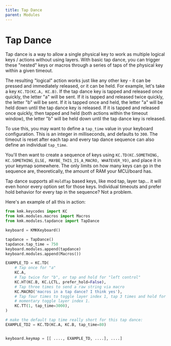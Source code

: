 ```yaml
---
title: Tap Dance
parent: Modules
---
```


# Tap Dance

Tap dance is a way to allow a single physical key to work as multiple logical
keys / actions without using layers. With basic tap dance, you can trigger these
"nested" keys or macros through a series of taps of the physical key within a
given timeout.

The resulting "logical" action works just like any other key - it can be pressed
and immediately released, or it can be held. For example, let's take a key
`KC.TD(KC.A, KC.B)`. If the tap dance key is tapped and released once quickly,
the letter "a" will be sent. If it is tapped and released twice quickly, the
letter "b" will be sent. If it is tapped once and held, the letter "a" will be
held down until the tap dance key is released. If it is tapped and released once
quickly, then tapped and held (both actions within the timeout window), the
letter "b" will be held down until the tap dance key is released.

To use this, you may want to define a `tap_time` value in your keyboard
configuration. This is an integer in milliseconds, and defaults to `300`.
The timeout is reset after each tap and every tap dance sequence can also define
an individual `tap_time`.

You'll then want to create a sequence of keys using `KC.TD(KC.SOMETHING,
KC.SOMETHING_ELSE, MAYBE_THIS_IS_A_MACRO, WHATEVER_YO)`, and place it in your
keymap somewhere. The only limits on how many keys can go in the sequence are,
theoretically, the amount of RAM your MCU/board has.

Tap dance supports all `HoldTap` based keys, like mod tap, layer tap...
it will even honor every option set for those keys.
Individual timeouts and prefer hold behavior for every tap in the sequence?
Not a problem.

Here's an example of all this in action:

```python
from kmk.keycodes import KC
from kmk.modules.macros import Macros
from kmk.modules.tapdance import TapDance

keyboard = KMKKeyboard()

tapdance = TapDance()
tapdance.tap_time = 750
keyboard.modules.append(tapdance)
keyboard.modules.append(Macros())

EXAMPLE_TD = KC.TD(
    # Tap once for "a"
    KC.A,
    # Tap twice for "b", or tap and hold for "left control"
    KC.HT(KC.B, KC.LCTL, prefer_hold=False),
    # Tap three times to send a raw string via macro
    KC.MACRO('macros in a tap dance? I think yes'),
    # Tap four times to toggle layer index 1, tap 3 times and hold for 3s to
    # momentary toggle layer index 1.
    KC.TT(1, tap_time=3000),
)

# make the default tap time really short for this tap dance:
EXAMPLE_TD2 = KC.TD(KC.A, KC.B, tap_time=80)


keyboard.keymap = [[ ...., EXAMPLE_TD, ....], ....]
```
